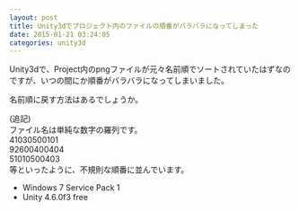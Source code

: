 ```yaml
---
layout: post
title: Unity3dでプロジェクト内のファイルの順番がバラバラになってしまった
date: 2015-01-21 03:24:05
categories: unity3d
---
```

<!-- {% raw %} -->
<p>Unity3dで、Project内のpngファイルが元々名前順でソートされていたはずなのですが、いつの間にか順番がバラバラになってしまいました。</p>

<p>名前順に戻す方法はあるでしょうか。</p>

<p>(追記)<br>
ファイル名は単純な数字の羅列です。<br>
41030500101<br>
92600400404<br>
51010500403<br>
等といったように、不規則な順番に並んでいます。</p>

<ul>
<li>Windows 7 Service Pack 1</li>
<li>Unity 4.6.0f3 free</li>
</ul>
<!-- {% endraw %} -->
